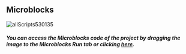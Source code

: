 ## Microblocks

![allScripts530135](https://user-images.githubusercontent.com/112697142/197478925-5da2bc2c-cabf-4d64-97bb-a03cfb155f33.png)


##### You can access the Microblocks code of the project by dragging the image to the Microblocks Run tab or clicking [here](https://microblocks.fun/run/microblocks.html#scripts=GP%20Scripts%0Adepends%20%27IR%20Motion%20%28PIR%29%27%20%27PicoBricks%27%20%27Tone%27%0A%0Ascript%20776%20101%20%7B%0AwhenBroadcastReceived%20%27activated%27%0Apb_set_red_LED%20true%0AwaitUntil%20%28PIR%2014%29%0AsendBroadcast%20%27motion%20detected%27%0A%7D%0A%0Ascript%20531%20106%20%7B%0AwhenCondition%20%28pb_button%29%0AwaitMillis%203000%0AsendBroadcast%20%27activated%27%0A%7D%0A%0Ascript%20991%20267%20%7B%0AwhenCondition%20%28digitalReadOp%201%29%0ArepeatUntil%20%28pb_button%29%20%7B%0A%20%20%27play%20tone%27%20%27F%27%201%20500%0A%20%20pb_set_red_LED%20true%0A%20%20waitMillis%20500%0A%20%20%27play%20tone%27%20%27G%27%202%20500%0A%20%20pb_set_red_LED%20false%0A%20%20waitMillis%20500%0A%7D%0A%7D%0A%0Ascript%20581%20272%20%7B%0AwhenBroadcastReceived%20%27motion%20detected%27%0Aforever%20%7B%0A%20%20%27play%20tone%27%20%27C%27%200%20200%0A%20%20%27play%20tone%27%20%27E%27%203%20100%0A%20%20%27play%20tone%27%20%27C%27%202%20150%0A%20%20%27play%20tone%27%20%27F%27%201%20300%0A%7D%0A%7D%0A%0A "here").
